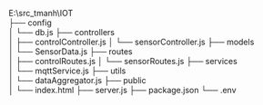 E:\src_tmanh\IOT\
├── config\
│   └── db.js
├── controllers\
│   ├── controlController.js
│   └── sensorController.js
├── models\
│   └── SensorData.js
├── routes\
│   ├── controlRoutes.js
│   └── sensorRoutes.js
├── services\
│   └── mqttService.js
├── utils\
│   └── dataAggregator.js
├── public\
│   └── index.html
├── server.js
├── package.json
└── .env
